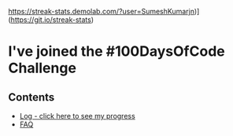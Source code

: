 https://streak-stats.demolab.com/?user=SumeshKumarjn)](https://git.io/streak-stats)
# I've joined the #100DaysOfCode Challenge

## Contents

* [Log - click here to see my progress](log.md)
* [FAQ](FAQ.md)



